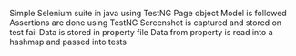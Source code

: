 Simple Selenium suite in java using TestNG
Page object Model is followed
Assertions are done using TestNG
Screenshot is captured and stored on test fail
Data is stored in property file
Data from property is read into a hashmap and passed into tests
